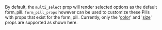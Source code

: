 By default, the `multi_select` prop will render selected options as the default form_pill. `form_pill_props` however can be used to customize these Pills with props that exist for the form_pill. Currently, only the '[color](https://playbook.powerapp.cloud/kits/form_pill/rails#form-pill-colors)' and '[size](https://playbook.powerapp.cloud/kits/form_pill/rails#form-pill-size)' props are supported as shown here.